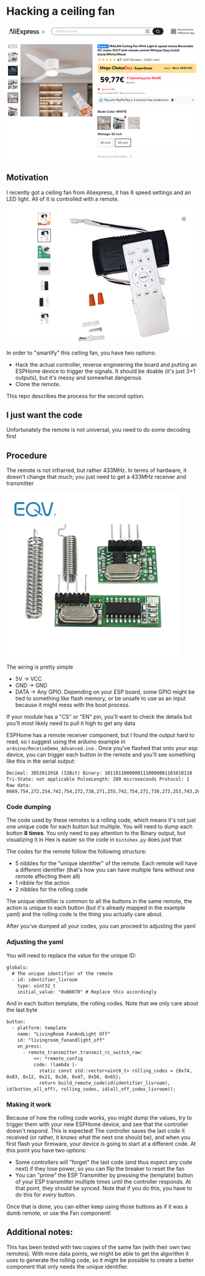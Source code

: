 # Hacking a ceiling fan

![Ceiling fan](img/fanoffer.png)

## Motivation

I recently got a ceiling fan from Aliexpress, it has 6 speed settings and an LED light. All of it is controlled with a remote.

![Controller](img/controller.png)

In order to "smartify" this ceiling fan, you have two options:

- Hack the actual controller, reverse engineering the board and putting an ESPHome device to trigger the signals. It should be doable (it's just 3+1 outputs), but it's messy and somewhat dangerous
- Clone the remote.

This repo describes the process for the second option.

## I just want the code

Unfortunately the remote is not universal, you need to do some decoding first

## Procedure

The remote is not infrarred, but rather 433MHz. In terms of hardware, it doesn't change that much; you just need to get a 433MHz receiver and transmitter

![433 Receiver](img/433rtx.png)

The wiring is pretty simple

- 5V -> VCC
- GND -> GND
- DATA -> Any GPIO. Depending on your ESP board, some GPIO might be tied to something like flash memory, or be unsafe to use as an input because it might mess with the boot process.

If your module has a "CS" or "EN" pin, you'll want to check the details but you'll most likely need to pull it high to get any data


ESPHome has a remote receiver component, but I found the output hard to read, so I suggest using the arduino example in `arduino/ReceiveDemo_Advanced.ino` . Once you've flashed that onto your esp device, you can trigger each button in the remote and you'll see something like this in the serial output:

```
Decimal: 3053912918 (32Bit) Binary: 10110110000001110000001101010110 Tri-State: not applicable PulseLength: 280 microseconds Protocol: 1
Raw data: 8669,754,272,254,742,754,272,738,271,255,742,754,271,738,273,253,743,269,743,268,742,270,742,270,742,270,742,753,270,740,270,739,271,253,744,271,741,268,743,270,742,270,742,269,742,753,271,740,271,254,742,754,271,254,743,754,271,255,742,755,269,740,271,256,737,
```

### Code dumping

The code used by these remotes is a rolling code, which means it's not just one unique code for each button but multiple. You will need to dump each button **8 times**. You only need to pay attention to the Binary output, but visualizing it in Hex is easier so the code in `bintohex.py` does just that

The codes for the remote follow the following structure:

- 5 nibbles for the "unique identifier" of the remote. Each remote will have a different identifier (that's how you can have multiple fans without one remote affecting them all)
- 1 nibble for the action
- 2 nibbles for the rolling code

The unique identifier is common to all the buttons in the same remote, the action is unique to each button (but it's already mapped in the example yaml) and the rolling code is the thing you actually care about.

After you've dumped all your codes, you can proceed to adjusting the yaml

### Adjusting the yaml

You will need to replace the value for the unique ID:

```
globals:
  # The unique identifier of the remote
  - id: identifier_livroom
    type: uint32_t
    initial_value: "0xB6070" # Replace this accordingly
```
And in each button template, the rolling codes. Note that we only care about the last byte

```
button:
  - platform: template
    name: "LivingRoom FanAndLight Off"
    id: "livingroom_fanandlight_off"
    on_press:
      - remote_transmitter.transmit_rc_switch_raw:
          <<: *remote_config
          code: !lambda |-
            static const std::vector<uint8_t> rolling_codes = {0x74, 0x03, 0x12, 0x21, 0x30, 0x47, 0x56, 0x65};
            return build_remote_code(id(identifier_livroom), id(button_all_off), rolling_codes, id(all_off_index_livroom));
```


### Making it work

Because of how the rolling code works, you might dump the values, try to trigger them with your new ESPHome device, and see that the controller doesn't respond. This is expected! The controller saves the last code it received (or rather, it knows what the next one should be), and when you first flash your firmware, your device is going to start at a different code. At this point you have two options:

- Some controllers will "forget" the last code (and thus expect any code next) if they lose power, so you can flip the breaker to reset the fan
- You can "prime" the ESP Transmitter by pressing the (template) button of your ESP transmitter multiple times until the controller responds. At that point, they should be synced. Note that if you do this, you have to do this for *every* button.

Once that is done, you can either keep using those buttons as if it was a dumb remote, or use the Fan component!


## Additional notes:


This has been tested with two copies of the same fan (with their own two remotes). With more data points, we might be able to get the algorithm it uses to generate the rolling code, so it might be possible to create a better component that only needs the unique identifier.

